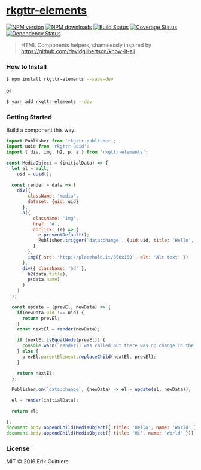 # [rkgttr-elements](https://github.com/rkgttr/rkgttr-elements)

[![NPM version](http://img.shields.io/npm/v/rkgttr-elements.svg?style=flat-square)](https://www.npmjs.com/package/rkgttr-elements)
[![NPM downloads](http://img.shields.io/npm/dm/rkgttr-elements.svg?style=flat-square)](https://www.npmjs.com/package/rkgttr-elements)
[![Build Status](http://img.shields.io/travis/rkgttr/rkgttr-elements/master.svg?style=flat-square)](https://travis-ci.org/rkgttr/rkgttr-elements)
[![Coverage Status](https://img.shields.io/coveralls/rkgttr/rkgttr-elements.svg?style=flat-square)](https://coveralls.io/rkgttr/rkgttr-elements)
[![Dependency Status](http://img.shields.io/david/rkgttr/rkgttr-elements.svg?style=flat-square)](https://david-dm.org/rkgttr/rkgttr-elements)

> HTML Components helpers, shamelessly inspired by https://github.com/davidgilbertson/know-it-all.

### How to Install

```sh
$ npm install rkgttr-elements --save-dev
```
or

```sh
$ yarn add rkgttr-elements --dev
```

### Getting Started

Build a component this way:

```js
import Publisher from 'rkgttr-publisher';
import uuid from 'rkgttr-uuid';
import { div, img, h2, p, a } from 'rkgttr-elements';

const MediaObject = (initialData) => {
  let el = null,
    uid = uuid();

  const render = data => (
    div({
        className: 'media',
        dataset: {uid: uid}
      },
      a({
          className: 'img',
          href: '#',
          onclick: (e) => {
            e.preventDefault();
            Publisher.trigger(`data:change`, {uid:uid, title: 'Hello', name: 'Mars' });
          }
        },
        img({ src: 'http://placehold.it/350x150', alt: 'Alt text' })
      ),
      div({ className: 'bd' },
        h2(data.title),
        p(data.name)
      )
    )
  );

  const update = (prevEl, newData) => {
    if(newData.uid !== uid) {
      return prevEl;
    }
    const nextEl = render(newData);

    if (nextEl.isEqualNode(prevEl)) {
      console.warn(`render() was called but there was no change in the rendered output`, el);
    } else {
      prevEl.parentElement.replaceChild(nextEl, prevEl);
    }

    return nextEl;
  };

  Publisher.on(`data:change`, (newData) => el = update(el, newData));

  el = render(initialData);

  return el;

};
document.body.appendChild(MediaObject({ title: 'Hello', name: 'World' }));
document.body.appendChild(MediaObject({ title: 'Hi', name: 'World' }));
```



### License

MIT © 2016 Erik Guittiere
